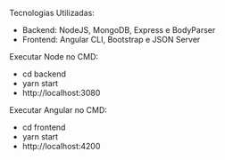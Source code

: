 Tecnologias Utilizadas:
- Backend: NodeJS, MongoDB, Express e BodyParser
- Frontend: Angular CLI, Bootstrap e JSON Server

Executar Node no CMD:
- cd backend
- yarn start
- http://localhost:3080

Executar Angular no CMD:
- cd frontend
- yarn start
- http://localhost:4200
